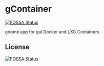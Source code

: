 # gContainer
[![FOSSA Status](https://app.fossa.io/api/projects/git%2Bgithub.com%2Faissat%2FgContainer.svg?type=shield)](https://app.fossa.io/projects/git%2Bgithub.com%2Faissat%2FgContainer?ref=badge_shield)

gnome app for gui Docker and LXC Containers

## License
[![FOSSA Status](https://app.fossa.io/api/projects/git%2Bgithub.com%2Faissat%2FgContainer.svg?type=large)](https://app.fossa.io/projects/git%2Bgithub.com%2Faissat%2FgContainer?ref=badge_large)